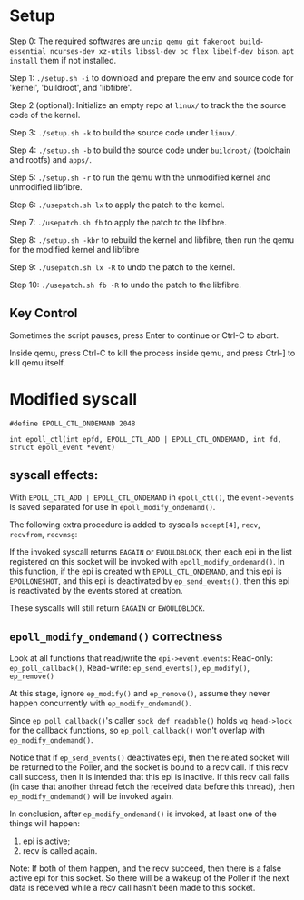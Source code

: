 # Setup

Step 0: The required softwares are `unzip qemu git fakeroot build-essential ncurses-dev xz-utils libssl-dev bc flex libelf-dev bison`. `apt install` them if not installed. 

Step 1: `./setup.sh -i` to download and prepare the env and source code for 'kernel', 'buildroot', and 'libfibre'.

Step 2 (optional): Initialize an empty repo at `linux/` to track the the source code of the kernel.

Step 3: `./setup.sh -k` to build the source code under `linux/`.

Step 4: `./setup.sh -b` to build the source code under `buildroot/` (toolchain and rootfs) and `apps/`.

Step 5: `./setup.sh -r` to run the qemu with the unmodified kernel and unmodified libfibre.

Step 6: `./usepatch.sh lx` to apply the patch to the kernel.

Step 7: `./usepatch.sh fb` to apply the patch to the libfibre.

Step 8: `./setup.sh -kbr` to rebuild the kernel and libfibre, then run the qemu for the modified kernel and libfibre

Step 9: `./usepatch.sh lx -R` to undo the patch to the kernel.

Step 10: `./usepatch.sh fb -R` to undo the patch to the libfibre.

## Key Control

Sometimes the script pauses, press Enter to continue or Ctrl-C to abort.

Inside qemu, press Ctrl-C to kill the process inside qemu, and press Ctrl-] to kill qemu itself. 

# Modified syscall

```
#define EPOLL_CTL_ONDEMAND 2048

int epoll_ctl(int epfd, EPOLL_CTL_ADD | EPOLL_CTL_ONDEMAND, int fd, struct epoll_event *event)
```

## syscall effects:

With `EPOLL_CTL_ADD | EPOLL_CTL_ONDEMAND` in `epoll_ctl()`, the `event->events` is saved separated for use in `epoll_modify_ondemand()`.

The following extra procedure is added to syscalls `accept[4]`, `recv`, `recvfrom`, `recvmsg`:

If the invoked syscall returns `EAGAIN` or `EWOULDBLOCK`, then
each epi in the list registered on this socket will be invoked with `epoll_modify_ondemand()`.
In this function, if the epi is created with `EPOLL_CTL_ONDEMAND`, and this epi is `EPOLLONESHOT`,
and this epi is deactivated by `ep_send_events()`,
then this epi is reactivated by the events stored at creation.

These syscalls will still return `EAGAIN` or `EWOULDBLOCK`.

## `epoll_modify_ondemand()` correctness

Look at all functions that read/write the `epi->event.events`:
Read-only: `ep_poll_callback()`, 
Read-write: `ep_send_events()`, `ep_modify()`, `ep_remove()`

At this stage, ignore `ep_modify()` and `ep_remove()`, assume they never happen concurrently with `ep_modify_ondemand()`.

Since `ep_poll_callback()`'s caller `sock_def_readable()` holds `wq_head->lock` for the callback functions,
so `ep_poll_callback()` won't overlap with `ep_modify_ondemand()`.

Notice that if `ep_send_events()` deactivates epi, then the related socket will be returned to the Poller, 
and the socket is bound to a recv call. If this recv call success, then it is intended that this epi is inactive.
If this recv call fails (in case that another thread fetch the received data before this thread), 
then `ep_modify_ondemand()` will be invoked again.

In conclusion, after `ep_modify_ondemand()` is invoked, at least one of the things will happen:
1) epi is active;
2) recv is called again.

Note: If both of them happen, and the recv succeed, then there is a false active epi for this socket.
So there will be a wakeup of the Poller if the next data is received while a recv call hasn't been made to this socket.

